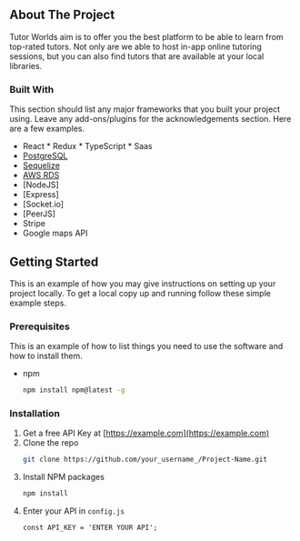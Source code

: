 <!-- ABOUT THE PROJECT -->
## About The Project

Tutor Worlds aim is to offer you the best platform to be able to learn from top-rated tutors. Not only are we able to host in-app online tutoring sessions, but you can also find tutors that are available at your local libraries. 

### Built With

This section should list any major frameworks that you built your project using. Leave any add-ons/plugins for the acknowledgements section. Here are a few examples.
* React * Redux * TypeScript * Saas
* [PostgreSQL](https://getbootstrap.com)
* [Sequelize](https://jquery.com)
* [AWS RDS](https://laravel.com)
* [NodeJS]
* [Express]
* [Socket.io]
* [PeerJS]
* Stripe
* Google maps API




<!-- GETTING STARTED -->
## Getting Started

This is an example of how you may give instructions on setting up your project locally.
To get a local copy up and running follow these simple example steps.

### Prerequisites

This is an example of how to list things you need to use the software and how to install them.
* npm
  ```sh
  npm install npm@latest -g
  ```

### Installation

1. Get a free API Key at [https://example.com](https://example.com)
2. Clone the repo
   ```sh
   git clone https://github.com/your_username_/Project-Name.git
   ```
3. Install NPM packages
   ```sh
   npm install
   ```
4. Enter your API in `config.js`
   ```JS
   const API_KEY = 'ENTER YOUR API';
   ```
